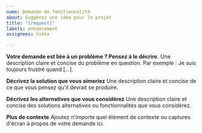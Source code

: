 ```yaml
---
name: Demande de fonctionnalité
about: Suggérez une idée pour le projet
title: "[request]"
labels: enhancement
assignees: Vikka

---
```


**Votre demande est liée à un problème ? Pensez à le décrire.**
Une description claire et concise du problème en question. Par exemple : Je suis toujours frustré quand [...].

**Décrivez la solution que vous aimeriez**
Une description claire et concise de ce que vous pensez qu'il devrait se produire.

**Décrivez les alternatives que vous considérez**
Une description claire et concise des solutions alternatives ou fonctionnalités que vous considérez.

**Plus de contexte**
Ajoutez n'importe quel élément de contexte ou captures d'écran à propos de votre demande ici.
